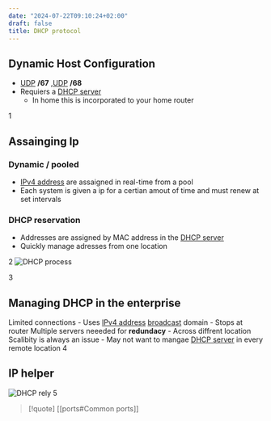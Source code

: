 ```yaml
---
date: "2024-07-22T09:10:24+02:00"
draft: false
title: DHCP protocol
---
```


## Dynamic Host Configuration

-   [UDP](/for_later/UDP) **/67**
    ,[UDP](/for_later/UDP) **/68**
-   Requiers a [DHCP server](/Network/Phisicall/DHCP_server)
    -   In home this is incorporated to your home router

1
## Assainging Ip

### Dynamic / pooled

-   [IPv4
    address](/Network/basic_network_connections/IPv4_address)
    are assaigned in real-time from a pool
-   Each system is given a ip for a certian amout of time and must renew
    at set intervals

### DHCP reservation

-   Addresses are assigned by MAC address in the [DHCP
    server](/Network/Phisicall/DHCP_server)  
-   Quickly manage adresses from one location

2
![DHCP process](/DHCP_process)

3
## Managing DHCP in the enterprise

Limited connections - Uses [IPv4
address](/Network/basic_network_connections/IPv4_address)
[broadcast](/for_later/broadcast) domain - Stops at router
Multiple servers neeeded for **redundacy** - Across diffrent location
Scalibity is always an issue - May not want to mangae [DHCP
server](/Network/Phisicall/DHCP_server) in every remote
location
4

## IP helper

![DHCP rely](/DHCP_rely)
5

> \[!quote\] \[\[ports#Common ports\]\]

